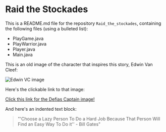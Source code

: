 # Raid the Stockades

This is a README.md file for the repository `Raid_the_stockades`, containing the following files (using a bulleted list):
* PlayGame.java
* PlayWarrior.java
* Player.java
* Main.java

This is an old image of the character that inspires this story, Edwin Van Cleef:

![Edwin VC image](https://vignette.wikia.nocookie.net/wowwiki/images/3/37/Edwin_VanCleef_full.jpg/revision/latest?cb=20141010092532)

Here's the clickable link to that image:

[Click this link for the Defias Captain image!](https://vignette.wikia.nocookie.net/wowwiki/images/3/37/Edwin_VanCleef_full.jpg/revision/latest?cb=20141010092532)

And here's an indented text block:
> "'Choose a Lazy Person To Do a Hard Job Because That Person Will Find an Easy Way To Do it'' - Bill Gates"
